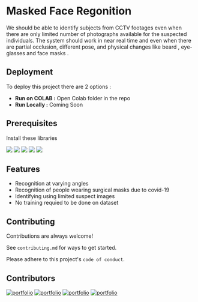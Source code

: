 
# Masked Face Regonition

We should be able to identify subjects from CCTV footages even
when there are only limited number of photographs available for the
suspected individuals. The system should work in near real time and
even when there are partial occlusion, different pose, and physical
changes like beard , eye-glasses and face masks .


## Deployment

To deploy this project there are 2 options :

- **Run on COLAB :** Open Colab folder in the repo
- **Run Locally :** Coming Soon




## Prerequisites
Install these libraries 

[![](https://img.shields.io/badge/-opencv-green)](https://opencv.org/)
[![](https://img.shields.io/badge/-tensorflow-orange)](https://www.tensorflow.org/)
[![](https://img.shields.io/badge/-numpy-blue)](https://numpy.org/)
[![](https://img.shields.io/badge/-gradio-yellowgreen)](https://gradio.app/)
[![](https://img.shields.io/badge/-pandas-red)](https://pandas.pydata.org/)


## Features

- Recognition at varying angles
- Recognition of people wearing surgical masks due to covid-19
- Identifying using limited suspect images
- No training requied to be done on dataset 


## Contributing

Contributions are always welcome!

See `contributing.md` for ways to get started.

Please adhere to this project's `code of conduct`.


## Contributors
[![portfolio](https://img.shields.io/badge/Aby_Stalin-0AF?style=for-the-badge&logo=ReverbNation&logoColor=White)](https://github.com/Alby0n)
[![portfolio](https://img.shields.io/badge/Akhbar_Sha-D62?style=for-the-badge&logo=Ghostery&logoColor=white)](https://github.com/AkhbarSha)
[![portfolio](https://img.shields.io/badge/Shrish_Nandakumar-E23?style=for-the-badge&logo=1001Tracklists&logoColor=black)](https://github.com/shrishn)
[![portfolio](https://img.shields.io/badge/Akshit_Sudheer_Kumar-000?style=for-the-badge&logo=Starship&logoColor=red)](https://github.com/4k5h1t)
